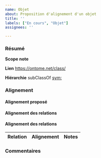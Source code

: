 ```yaml
---
name: Objet
about: Proposition d'alignement d'un objet
title: ''
labels: ["En cours", "Objet"]
assignees: ''

---
```


### Résumé
**Scope note**

**Lien**
https://ontome.net/class/

**Hiérarchie**
subClassOf [sym:](https://ontome.net/class/)

### Alignement

#### Alignement proposé

#### Alignement des relations

#### Alignement des relations

| Relation | Alignement | Notes |
| -------- | ---------- | ----- |

### Commentaires
